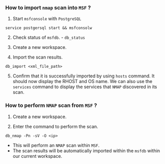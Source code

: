 
### How to import `nmap` scan into `MSF` ?

1. Start `msfconsole` with `PostgreSQL`
```
service postgersql start && msfconsolw
```

2. Check status of `msfdb`. - `db_status`

3. Create a new workspace.

4. Import the scan results. 
```
db_import <xml_file_path>
```

5. Confirm that it is successfully imported by using `hosts` command. It should now display the RHOST and OS name. We can also use the `services` command to display the services that `NMAP` discovered in its scan.

### How to perform `NMAP` scan from `MSF` ?

1. Create a new workspace.

2. Enter the command to perform the scan.
```
db_nmap -Pn -sV -O <ip>
```
- This will perform an `NMAP` scan within `MSF`. 
- The scan results will be automatically imported within the `msfdb` within our current workspace.




